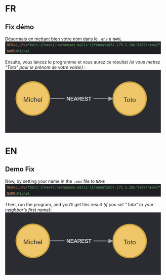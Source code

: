 # FR

## Fix démo

Désormais en mettant bien votre nom dans le `.env` à `NAME` ![img_1.png](img_1.png)

Ensuite, vous lancez le programme et vous aurez ce résultat *(si vous mettez "Toto" pour le prénom de votre voisin)* : ![img.png](img.png)

# EN

## Demo Fix

Now, by setting your name in the `.env` file to `NAME` ![img_1.png](img_1.png)

Then, run the program, and you'll get this result *(if you set "Toto" to your neighbor's first name)*: ![img.png](img.png)
